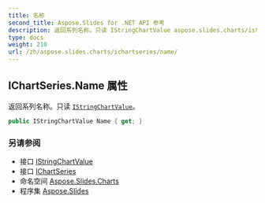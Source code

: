 ```yaml
---
title: 名称
second_title: Aspose.Slides for .NET API 参考
description: 返回系列名称。只读 IStringChartValue aspose.slides.charts/istringchartvalue。
type: docs
weight: 210
url: /zh/aspose.slides.charts/ichartseries/name/
---
```


## IChartSeries.Name 属性

返回系列名称。只读 [`IStringChartValue`](../../istringchartvalue)。

```csharp
public IStringChartValue Name { get; }
```

### 另请参阅

* 接口 [IStringChartValue](../../istringchartvalue)
* 接口 [IChartSeries](../../ichartseries)
* 命名空间 [Aspose.Slides.Charts](../../ichartseries)
* 程序集 [Aspose.Slides](../../../)

<!-- DO NOT EDIT: 由 xmldocmd 为 Aspose.Slides.dll 生成 -->
